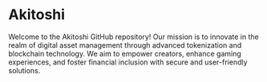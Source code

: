 # Akitoshi
Welcome to the Akitoshi GitHub repository! Our mission is to innovate in the realm of digital asset management through advanced tokenization and blockchain technology. We aim to empower creators, enhance gaming experiences, and foster financial inclusion with secure and user-friendly solutions.
